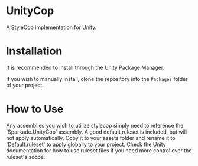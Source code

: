 # UnityCop
A StyleCop implementation for Unity.

# Installation
It is recommended to install through the Unity Package Manager.

If you wish to manually install, clone the repository into the `Packages` folder of your project.

# How to Use
Any assemblies you wish to utilize stylecop simply need to reference the 'Sparkade.UnityCop' assembly.
A good default ruleset is included, but will not apply automatically. Copy it to your assets folder and rename it to 'Default.ruleset' to apply globally to your project.
Check the Unity documentation for how to use ruleset files if you need more control over the ruleset's scope.

